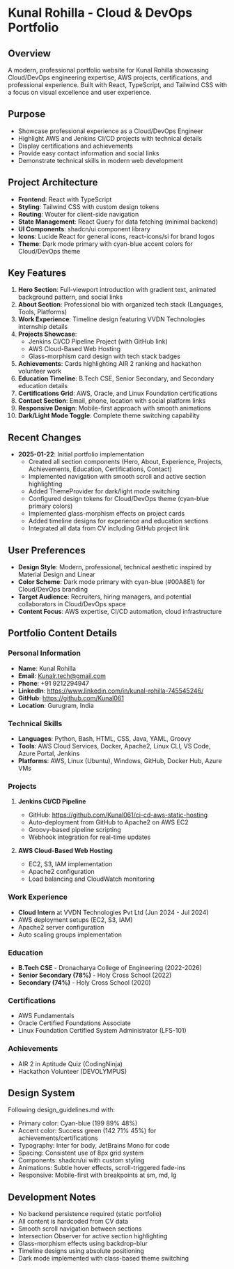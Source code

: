 # Kunal Rohilla - Cloud & DevOps Portfolio

## Overview
A modern, professional portfolio website for Kunal Rohilla showcasing Cloud/DevOps engineering expertise, AWS projects, certifications, and professional experience. Built with React, TypeScript, and Tailwind CSS with a focus on visual excellence and user experience.

## Purpose
- Showcase professional experience as a Cloud/DevOps Engineer
- Highlight AWS and Jenkins CI/CD projects with technical details
- Display certifications and achievements
- Provide easy contact information and social links
- Demonstrate technical skills in modern web development

## Project Architecture
- **Frontend**: React with TypeScript
- **Styling**: Tailwind CSS with custom design tokens
- **Routing**: Wouter for client-side navigation
- **State Management**: React Query for data fetching (minimal backend)
- **UI Components**: shadcn/ui component library
- **Icons**: Lucide React for general icons, react-icons/si for brand logos
- **Theme**: Dark mode primary with cyan-blue accent colors for Cloud/DevOps theme

## Key Features
1. **Hero Section**: Full-viewport introduction with gradient text, animated background pattern, and social links
2. **About Section**: Professional bio with organized tech stack (Languages, Tools, Platforms)
3. **Work Experience**: Timeline design featuring VVDN Technologies internship details
4. **Projects Showcase**: 
   - Jenkins CI/CD Pipeline Project (with GitHub link)
   - AWS Cloud-Based Web Hosting
   - Glass-morphism card design with tech stack badges
5. **Achievements**: Cards highlighting AIR 2 ranking and hackathon volunteer work
6. **Education Timeline**: B.Tech CSE, Senior Secondary, and Secondary education details
7. **Certifications Grid**: AWS, Oracle, and Linux Foundation certifications
8. **Contact Section**: Email, phone, location with social platform links
9. **Responsive Design**: Mobile-first approach with smooth animations
10. **Dark/Light Mode Toggle**: Complete theme switching capability

## Recent Changes
- **2025-01-22**: Initial portfolio implementation
  - Created all section components (Hero, About, Experience, Projects, Achievements, Education, Certifications, Contact)
  - Implemented navigation with smooth scroll and active section highlighting
  - Added ThemeProvider for dark/light mode switching
  - Configured design tokens for Cloud/DevOps theme (cyan-blue primary colors)
  - Implemented glass-morphism effects on project cards
  - Added timeline designs for experience and education sections
  - Integrated all data from CV including GitHub project link

## User Preferences
- **Design Style**: Modern, professional, technical aesthetic inspired by Material Design and Linear
- **Color Scheme**: Dark mode primary with cyan-blue (#00A8E1) for Cloud/DevOps branding
- **Target Audience**: Recruiters, hiring managers, and potential collaborators in Cloud/DevOps space
- **Content Focus**: AWS expertise, CI/CD automation, cloud infrastructure

## Portfolio Content Details

### Personal Information
- **Name**: Kunal Rohilla
- **Email**: Kunalr.tech@gmail.com
- **Phone**: +91 9212294947
- **LinkedIn**: https://www.linkedin.com/in/kunal-rohilla-745545246/
- **GitHub**: https://github.com/Kunal061
- **Location**: Gurugram, India

### Technical Skills
- **Languages**: Python, Bash, HTML, CSS, Java, YAML, Groovy
- **Tools**: AWS Cloud Services, Docker, Apache2, Linux CLI, VS Code, Azure Portal, Jenkins
- **Platforms**: AWS, Linux (Ubuntu), Windows, GitHub, Docker Hub, Azure VMs

### Projects
1. **Jenkins CI/CD Pipeline**
   - GitHub: https://github.com/Kunal061/ci-cd-aws-static-hosting
   - Auto-deployment from GitHub to Apache2 on AWS EC2
   - Groovy-based pipeline scripting
   - Webhook integration for real-time updates

2. **AWS Cloud-Based Web Hosting**
   - EC2, S3, IAM implementation
   - Apache2 configuration
   - Load balancing and CloudWatch monitoring

### Work Experience
- **Cloud Intern** at VVDN Technologies Pvt Ltd (Jun 2024 - Jul 2024)
- AWS deployment setups (EC2, S3, IAM)
- Apache2 server configuration
- Auto scaling groups implementation

### Education
- **B.Tech CSE** - Dronacharya College of Engineering (2022-2026)
- **Senior Secondary (78%)** - Holy Cross School (2022)
- **Secondary (74%)** - Holy Cross School (2020)

### Certifications
- AWS Fundamentals
- Oracle Certified Foundations Associate
- Linux Foundation Certified System Administrator (LFS-101)

### Achievements
- AIR 2 in Aptitude Quiz (CodingNinja)
- Hackathon Volunteer (DEVOLYMPUS)

## Design System
Following design_guidelines.md with:
- Primary color: Cyan-blue (199 89% 48%)
- Accent color: Success green (142 71% 45%) for achievements/certifications
- Typography: Inter for body, JetBrains Mono for code
- Spacing: Consistent use of 8px grid system
- Components: shadcn/ui with custom styling
- Animations: Subtle hover effects, scroll-triggered fade-ins
- Responsive: Mobile-first with breakpoints at sm, md, lg

## Development Notes
- No backend persistence required (static portfolio)
- All content is hardcoded from CV data
- Smooth scroll navigation between sections
- Intersection Observer for active section highlighting
- Glass-morphism effects using backdrop-blur
- Timeline designs using absolute positioning
- Dark mode implemented with class-based theme switching
